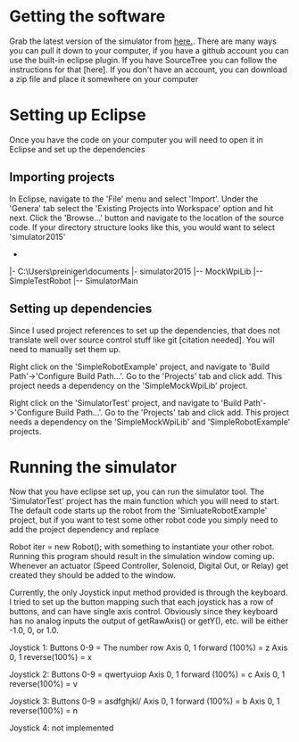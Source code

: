# Getting the software
Grab the latest version of the simulator from [here.](https://github.com/pjreiniger/snobot2015).  There are many ways you can pull it down to your computer, if you have a github account you can use the built-in eclipse plugin.  If you have SourceTree you can follow the instructions for that [here].  If you don't have an account, you can download a zip file and place it somewhere on your computer

# Setting up Eclipse
Once you have the code on your computer you will need to open it in Eclipse and set up the dependencies

## Importing projects
In Eclipse, navigate to the 'File' menu and select 'Import'.  Under the 'Genera' tab select the 'Existing Projects into Workspace' option and hit next. Click the 'Browse...' button and navigate to the location of the source code.  If your directory structure looks like this, you would want to select 'simulator2015'

-
|- C:\Users\preiniger\documents
 |- simulator2015
  |-- MockWpiLib
  |-- SimpleTestRobot
  |-- SimulatorMain

## Setting up dependencies
Since I used project references to set up the dependencies, that does not translate well over source control stuff like git [citation needed].  You will need to manually set them up.

Right click on the 'SimpleRobotExample' project, and navigate to 'Build Path'->'Configure Build Path...'.  Go to the 'Projects' tab and click add.  This project needs a dependency on the 'SimpleMockWpiLib' project.

Right click on the 'SimulatorTest' project, and navigate to 'Build Path'->'Configure Build Path...'.  Go to the 'Projects' tab and click add.  This project needs a dependency on the 'SimpleMockWpiLib' and  'SimpleRobotExample' projects.

# Running the simulator
Now that you have eclipse set up, you can run the simulator tool.  The 'SimulatorTest' project has the main function which you will need to start.  The default code starts up the robot from the 'SimluateRobotExample' project, but if you want to test some other robot code you simply need to add the project dependency and replace 

Robot iter = new Robot(); with something to instantiate your other robot.  Running this program should result in the simulation window coming up.  Whenever an actuator (Speed Controller, Solenoid, Digital Out, or Relay) get created they should be added to the window.  

Currently, the only Joystick input method provided is through the keyboard.  I tried to set up the button mapping such that each joystick has a row of buttons, and can have single axis control.  Obviously since they keyboard has no analog inputs the output of getRawAxis() or getY(), etc. will be either -1.0, 0, or 1.0.

Joystick 1:
  Buttons 0-9              = The number row
  Axis 0, 1 forward (100%) = z
  Axis 0, 1 reverse(100%)  = x

Joystick 2:
  Buttons 0-9              = qwertyuiop
  Axis 0, 1 forward (100%) = c
  Axis 0, 1 reverse(100%)  = v

Joystick 3:
  Buttons 0-9              = asdfghjkl/
  Axis 0, 1 forward (100%) = b
  Axis 0, 1 reverse(100%)  = n

Joystick 4:
  not implemented
  